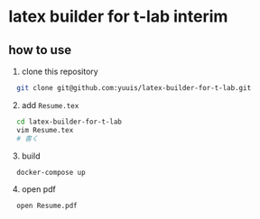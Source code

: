 # latex builder for t-lab interim

## how to use
1. clone this repository
  ```sh
    git clone git@github.com:yuuis/latex-builder-for-t-lab.git
  ```

2. add `Resume.tex`
  ```sh
    cd latex-builder-for-t-lab
    vim Resume.tex
    # 書く
  ```

3. build
  ```sh
    docker-compose up
  ```

4. open pdf
  ```sh
    open Resume.pdf
  ```
